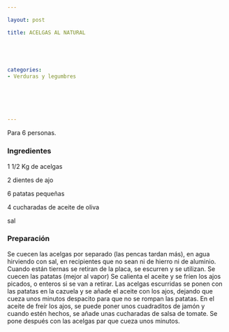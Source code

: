 ```yaml
---

layout: post

title: ACELGAS AL NATURAL





categories:
- Verduras y legumbres






---
```


Para 6 personas.

<h3>Ingredientes</h3>

1 1/2 Kg de acelgas

2 dientes de ajo

6 patatas pequeñas

4 cucharadas de aceite de oliva

sal

<h3>Preparación</h3>

Se cuecen las acelgas por separado (las pencas tardan más), en agua hirviendo con sal, en recipientes que no sean ni de hierro ni de aluminio. Cuando están tiernas se retiran de la placa, se escurren y se utilizan. Se cuecen las patatas (mejor al vapor) Se calienta el aceite y se fríen los ajos picados, o enteros si se van a retirar. Las acelgas escurridas se ponen con las patatas en la cazuela y se añade el aceite con los ajos, dejando que cueza unos minutos despacito para que no se rompan las patatas. En el aceite de freír los ajos, se puede poner unos cuadraditos de jamón y cuando estén hechos, se añade unas cucharadas de salsa de tomate. Se pone después con las acelgas par que cueza unos minutos.